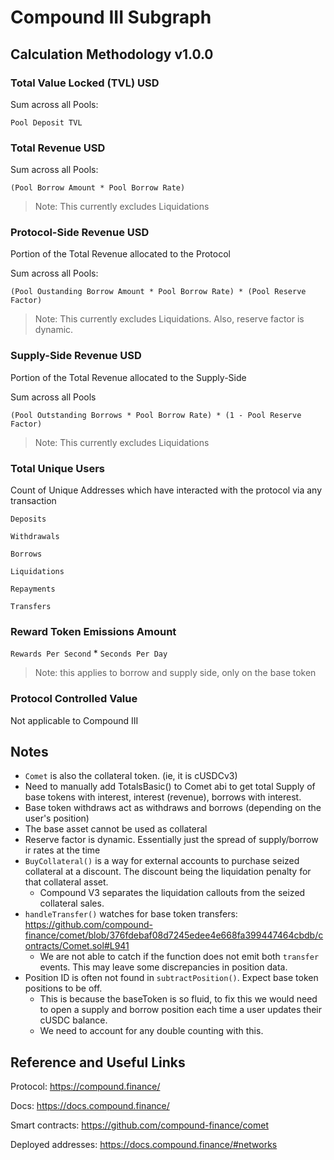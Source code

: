 # Compound III Subgraph

## Calculation Methodology v1.0.0

### Total Value Locked (TVL) USD

Sum across all Pools:

`Pool Deposit TVL`

### Total Revenue USD

Sum across all Pools:

`(Pool Borrow Amount * Pool Borrow Rate)`

> Note: This currently excludes Liquidations

### Protocol-Side Revenue USD

Portion of the Total Revenue allocated to the Protocol

Sum across all Pools:

`(Pool Oustanding Borrow Amount * Pool Borrow Rate) * (Pool Reserve Factor)`

> Note: This currently excludes Liquidations. Also, reserve factor is dynamic.

### Supply-Side Revenue USD

Portion of the Total Revenue allocated to the Supply-Side

Sum across all Pools

`(Pool Outstanding Borrows * Pool Borrow Rate) * (1 - Pool Reserve Factor)`

> Note: This currently excludes Liquidations

### Total Unique Users

Count of Unique Addresses which have interacted with the protocol via any transaction

`Deposits`

`Withdrawals`

`Borrows`

`Liquidations`

`Repayments`

`Transfers`

### Reward Token Emissions Amount

`Rewards Per Second` \* `Seconds Per Day`

> Note: this applies to borrow and supply side, only on the base token

### Protocol Controlled Value

Not applicable to Compound III

## Notes

- `Comet` is also the collateral token. (ie, it is cUSDCv3)
- Need to manually add TotalsBasic() to Comet abi to get total Supply of base tokens with interest, interest (revenue), borrows with interest.
- Base token withdraws act as withdraws and borrows (depending on the user's position)
- The base asset cannot be used as collateral
- Reserve factor is dynamic. Essentially just the spread of supply/borrow ir rates at the time
- `BuyCollateral()` is a way for external accounts to purchase seized collateral at a discount. The discount being the liquidation penalty for that collateral asset.
  - Compound V3 separates the liquidation callouts from the seized collateral sales.
- `handleTransfer()` watches for base token transfers: https://github.com/compound-finance/comet/blob/376fdebaf08d7245edee4e668fa399447464cbdb/contracts/Comet.sol#L941
  - We are not able to catch if the function does not emit both `transfer` events. This may leave some discrepancies in position data.
- Position ID is often not found in `subtractPosition()`. Expect base token positions to be off.
  - This is because the baseToken is so fluid, to fix this we would need to open a supply and borrow position each time a user updates their cUSDC balance.
  - We need to account for any double counting with this.

## Reference and Useful Links

Protocol: https://compound.finance/

Docs: https://docs.compound.finance/

Smart contracts: https://github.com/compound-finance/comet

Deployed addresses: https://docs.compound.finance/#networks
